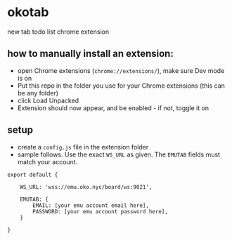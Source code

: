 # okotab
new tab todo list chrome extension

## how to manually install an extension:
- open Chrome extensions (`chrome://extensions/`), make sure Dev mode is on
- Put this repo in the folder you use for your Chrome extensions (this can be any folder)
- click Load Unpacked
- Extension should now appear, and be enabled - if not, toggle it on

## setup

- create a `config.js` file in the extension folder
- sample follows.  Use the exact `WS_URL` as given.  The `EMUTAB` fields must match your account.
```
export default {

	WS_URL: 'wss://emu.oko.nyc/board/ws:9021',

	EMUTAB: {
		EMAIL: [your emu account email here],
		PASSWORD: [your emu account password here],
	}

}

```
